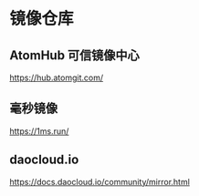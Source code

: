 # 镜像仓库

## AtomHub 可信镜像中心

https://hub.atomgit.com/

## 毫秒镜像
https://1ms.run/

## daocloud.io
https://docs.daocloud.io/community/mirror.html
